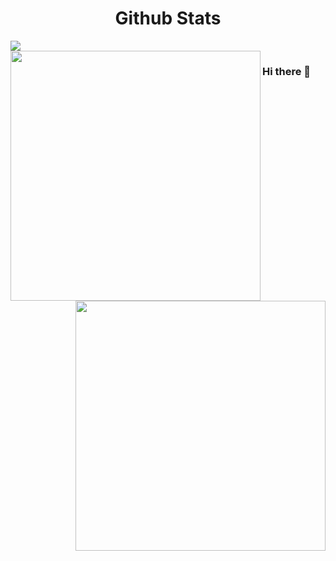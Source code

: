 <div align="center">

</div>



<!-- GitHub Stats Section -->
<div>
    <h1 align="center">Github Stats</h1>
</div>

<!-- GitHub Activity Graph -->
<div>
    <img src="https://activity-graph.herokuapp.com/graph?username=jackgkafaty&bg_color=FFFFFF&color=000000&line=000000&point=00FF00">
</div>

<div>
    <a href="https://github.com/jackgkafaty/github-readme-stats">
        <img align="left" src="https://github-readme-streak-stats.herokuapp.com/?user=jackgkafaty&fire=DD2727&count_private=true" width="400" />
    </a>
    <a href="https://github.com/jackgkafaty/">
        <img align="right" src="https://github-readme-stats.vercel.app/api?username=jackgkafaty&show_icons=true&count_private=true"width="400" />
    </a>
</div>


### Hi there 👋

<!--
**jackgkafaty/jackgkafaty** is a ✨ _special_ ✨ repository because its `README.md` (this file) appears on your GitHub profile.

Here are some ideas to get you started:

- 🔭 I’m currently working on ...
- 🌱 I’m currently learning ...
- 👯 I’m looking to collaborate on ...
- 🤔 I’m looking for help with ...
- 💬 Ask me about ...
- 📫 How to reach me: ...
- 😄 Pronouns: ...
- ⚡ Fun fact: ...
-->  
  
  

 
 
